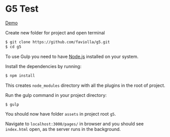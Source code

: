 # G5 Test

[Demo](https://faviolla.github.io/g5/assets/pages/index.html)

Create new folder for project and open terminal

```bash
$ git clone https://github.com/faviolla/g5.git
$ cd g5
```

To use Gulp you need to have [Node.js](http://nodejs.org/) installed on your system.

Install the dependencies by running:

```bash
$ npm install
```

This creates `node_modules` directory with all the plugins in the root of project.

Run the gulp command in your project directory:

```bash
$ gulp
```

You should now have folder `assets` in project root `g5`.

Navigate to `localhost:3000/pages/` in browser and you should see `index.html` open, as the server runs in the background.
